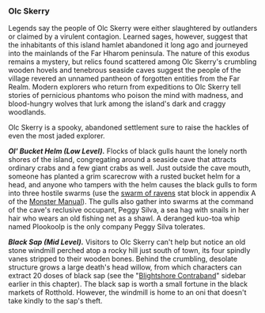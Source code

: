 ### Olc Skerry

Legends say the people of Olc Skerry were either slaughtered by outlanders or claimed by a virulent contagion. Learned sages, however, suggest that the inhabitants of this island hamlet abandoned it long ago and journeyed into the mainlands of the Far Hharom peninsula. The nature of this exodus remains a mystery, but relics found scattered among Olc Skerry's crumbling wooden hovels and tenebrous seaside caves suggest the people of the village revered an unnamed pantheon of forgotten entities from the Far Realm. Modern explorers who return from expeditions to Olc Skerry tell stories of pernicious phantoms who poison the mind with madness, and blood-hungry wolves that lurk among the island's dark and craggy woodlands.

Olc Skerry is a spooky, abandoned settlement sure to raise the hackles of even the most jaded explorer.

_**Ol' Bucket Helm (Low Level).**_ Flocks of black gulls haunt the lonely north shores of the island, congregating around a seaside cave that attracts ordinary crabs and a few giant crabs as well. Just outside the cave mouth, someone has planted a grim scarecrow with a rusted bucket helm for a head, and anyone who tampers with the helm causes the black gulls to form into three hostile swarms (use the [swarm of ravens](https://www.dndbeyond.com/monsters/swarm-of-ravens) stat block in appendix A of the [Monster Manual](https://www.dndbeyond.com/sources/mm "Monster Manual")). The gulls also gather into swarms at the command of the cave's reclusive occupant, Peggy Silva, a sea hag with snails in her hair who wears an old fishing net as a shawl. A deranged kuo-toa whip named Plookoolp is the only company Peggy Silva tolerates.

_**Black Sap (Mid Level).**_ Visitors to Olc Skerry can't help but notice an old stone windmill perched atop a rocky hill just south of town, its four spindly vanes stripped to their wooden bones. Behind the crumbling, desolate structure grows a large death's head willow, from which characters can extract 20 doses of black sap (see the "[Blightshore Contraband](https://www.dndbeyond.com/sources/egtw/wildemount-gazetteer-blightshore#BlightshoreContraband "Blightshore Contraband")" sidebar earlier in this chapter). The black sap is worth a small fortune in the black markets of Rotthold. However, the windmill is home to an oni that doesn't take kindly to the sap's theft.